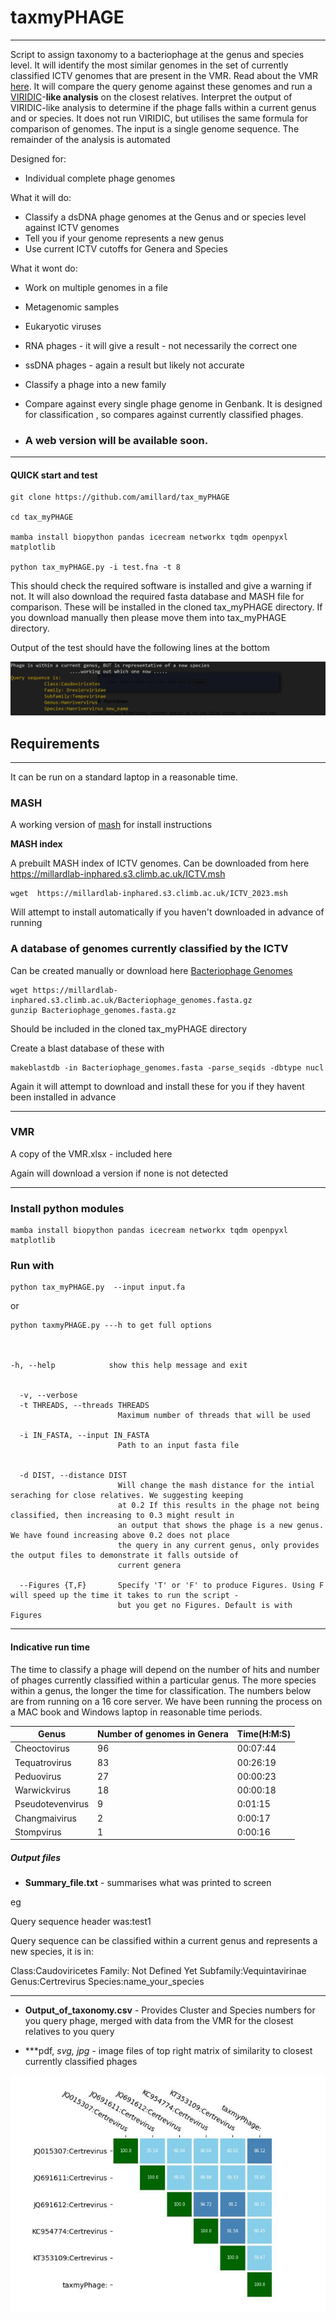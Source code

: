 # taxmyPHAGE

----------

Script to assign taxonomy to a bacteriophage at the genus and species level. It will identify the most similar genomes in the set of currently classified ICTV genomes that are present in the VMR. 
Read about the VMR [here](https://ictv.global/vmr). It will compare the query genome against these genomes and run a [VIRIDIC](https://doi.org/10.3390/v12111268)-**like analysis** on the closest relatives. Interpret the output of VIRIDIC-like analysis to determine if the phage falls within a current genus and or species. It does not run VIRIDIC, but utilises the same formula for comparison of genomes.  The input is a single genome sequence. The remainder of the analysis is automated 



Designed for:

- Individual complete phage genomes 

What it will do:

- Classify a dsDNA phage genomes at the Genus and or species level against ICTV genomes 
- Tell you if your genome represents a new genus 
- Use current ICTV cutoffs for Genera and Species 



What it wont do:
 
- Work on multiple  genomes in a file 
- Metagenomic samples 
- Eukaryotic viruses
- RNA phages - it will give a result - not necessarily the correct one 
- ssDNA phages - again a result but likely not accurate 
- Classify a phage into a new family 
- Compare against every single phage genome in Genbank. It is designed for classification , so compares against currently classified phages.


- ### A web version will be available soon. 

------

#### QUICK start and test


	git clone https://github.com/amillard/tax_myPHAGE

	cd tax_myPHAGE

	mamba install biopython pandas icecream networkx tqdm openpyxl matplotlib

	python tax_myPHAGE.py -i test.fna -t 8 


This should check the required software is installed and give a warning if not. It will also download the required fasta database and MASH file for comparison. These will be installed in the cloned tax_myPHAGE directory. If you download manually then please move them into tax_myPHAGE  directory.


Output of the test should have the following lines at the bottom 

 ![example](/img/example_result1.jpg)





## Requirements 

----------

It can be run on a standard laptop in a reasonable time. 




### MASH  

A working version of [mash](https://mash.readthedocs.io/en/latest/) for install instructions


**MASH index**

A prebuilt MASH index of ICTV genomes. Can be downloaded from here https://millardlab-inphared.s3.climb.ac.uk/ICTV.msh

	wget  https://millardlab-inphared.s3.climb.ac.uk/ICTV_2023.msh

Will attempt to install automatically if you haven't downloaded in advance of running 


### **A database of genomes currently classified by the ICTV**

Can be created manually or download here [Bacteriophage Genomes](https://millardlab-inphared.s3.climb.ac.uk/Bacteriophage_genomes.fasta.gz)

	wget https://millardlab-inphared.s3.climb.ac.uk/Bacteriophage_genomes.fasta.gz
	gunzip Bacteriophage_genomes.fasta.gz

Should be included in the cloned tax_myPHAGE directory 



Create a blast database of these with 

	makeblastdb -in Bacteriophage_genomes.fasta -parse_seqids -dbtype nucl 


Again it will attempt to download and install these for you if they havent been installed in advance 

----------

### VMR


A copy of the VMR.xlsx - included here 

Again will download a version if none is not detected 



------

### Install python modules 


	mamba install biopython pandas icecream networkx tqdm openpyxl matplotlib





### Run with 

	python tax_myPHAGE.py  --input input.fa 

or 

	python taxmyPHAGE.py ---h to get full options 



	-h, --help            show this help message and exit


	  -v, --verbose
	  -t THREADS, --threads THREADS
	                        Maximum number of threads that will be used

	  -i IN_FASTA, --input IN_FASTA
	                        Path to an input fasta file

	 
	  -d DIST, --distance DIST
	                        Will change the mash distance for the intial seraching for close relatives. We suggesting keeping
	                        at 0.2 If this results in the phage not being classified, then increasing to 0.3 might result in
	                        an output that shows the phage is a new genus. We have found increasing above 0.2 does not place
	                        the query in any current genus, only provides the output files to demonstrate it falls outside of
	                        current genera

	  --Figures {T,F}       Specify 'T' or 'F' to produce Figures. Using F will speed up the time it takes to run the script -
	                        but you get no Figures. Default is with Figures 


----------



#### Indicative run time  

The time to classify a phage will depend on the number of hits and number of phages currently classified within a particular genus. The more species within a genus, the longer the time for classification. The numbers below are from running on a 16 core server. We have been running the process on a MAC book and Windows laptop in reasonable time periods. 



| Genus | Number of genomes in Genera|Time(H:M:S)
| ------------- | ------------- |-------
|Cheoctovirus |96|00:07:44
|Tequatrovirus|83|00:26:19|
|Peduovirus |27|00:00:23|
|Warwickvirus|18|00:00:18|
|Pseudotevenvirus|9|0:01:15|
|Changmaivirus|2|0:00:17
|Stompvirus|1|0:00:16






##### Output files 


- **Summary_file.txt** - summarises what was printed to screen 


eg

Query sequence header was:test1 
	
	
Query sequence can be classified within a current genus and represents a new species, it is in:
	
Class:Caudoviricetes	Family: Not Defined Yet	Subfamily:Vequintavirinae	Genus:Certrevirus	Species:name_your_species

---------

- **Output_of_taxonomy.csv** - Provides Cluster and Species numbers for you query phage, merged with data from the VMR for the closest relatives to you query

- ***pdf, *svg, *jpg**  - image files of top right matrix of similarity to closest currently classified phages 



 ![HeatMap](/img/heatmap.jpg)
  
    